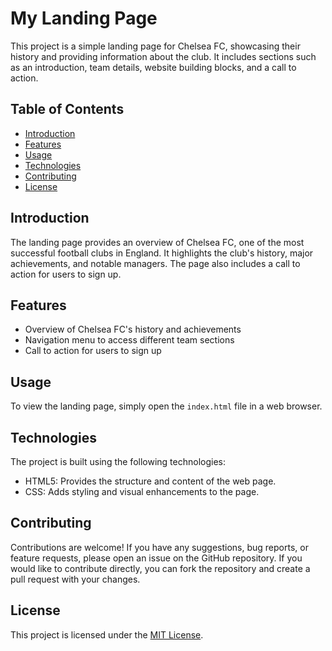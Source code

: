 # My Landing Page

This project is a simple landing page for Chelsea FC, showcasing their history and providing information about the club. It includes sections such as an introduction, team details, website building blocks, and a call to action.

## Table of Contents
- [Introduction](#introduction)
- [Features](#features)
- [Usage](#usage)
- [Technologies](#technologies)
- [Contributing](#contributing)
- [License](#license)

## Introduction

The landing page provides an overview of Chelsea FC, one of the most successful football clubs in England. It highlights the club's history, major achievements, and notable managers. The page also includes a call to action for users to sign up.

## Features

- Overview of Chelsea FC's history and achievements
- Navigation menu to access different team sections
- Call to action for users to sign up

## Usage

To view the landing page, simply open the `index.html` file in a web browser.


## Technologies

The project is built using the following technologies:

- HTML5: Provides the structure and content of the web page.
- CSS: Adds styling and visual enhancements to the page.

## Contributing

Contributions are welcome! If you have any suggestions, bug reports, or feature requests, please open an issue on the GitHub repository. If you would like to contribute directly, you can fork the repository and create a pull request with your changes.

## License

This project is licensed under the [MIT License](LICENSE).

